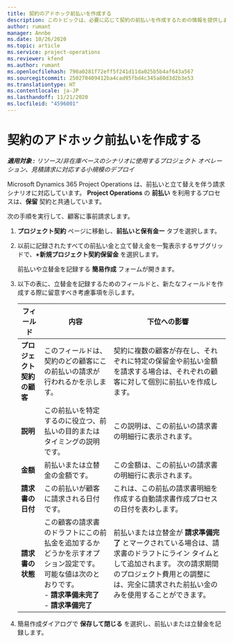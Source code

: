```yaml
---
title: 契約のアドホック前払いを作成する
description: このトピックは、必要に応じて契約の前払いを作成するための情報を提供します。
author: rumant
manager: Annbe
ms.date: 10/26/2020
ms.topic: article
ms.service: project-operations
ms.reviewer: kfend
ms.author: rumant
ms.openlocfilehash: 790a0281f72eff5f241d11da025b5b4af643a567
ms.sourcegitcommit: 250270409412ba4cad95fbd4c345a80d3d2b3e53
ms.translationtype: HT
ms.contentlocale: ja-JP
ms.lasthandoff: 11/21/2020
ms.locfileid: "4596001"
---
```

# <a name="creating-an-ad-hoc-advance-on-a-contract"></a>契約のアドホック前払いを作成する

_**適用対象 :** リソース/非在庫ベースのシナリオに使用するプロジェクト オペレーション、見積請求に対応する小規模のデプロイ_

Microsoft Dynamics 365 Project Operations は、前払いと立て替えを伴う請求シナリオに対応しています。 **Project Operations** の **前払い** を利用するプロセスは、**保留** 契約と共通しています。 

次の手順を実行して、顧客に事前請求します。

1. **プロジェクト契約** ページに移動し、**前払いと保有金ー** タブを選択します。
2. 以前に記録されたすべての前払い金と立て替え金を一覧表示するサブグリッドで、**+新規プロジェクト契約保留金** を選択します。 

    前払いや立替金を記録する **簡易作成** フォームが開きます。
    
3. 以下の表に、立替金を記録するためのフィールドと、新たなフィールドを作成する際に留意すべき考慮事項を示します。

    | フィールド | 内容 | 下位への影響 |
    | --- | --- | --- |
    | **プロジェクト契約の顧客** | このフィールドは、契約のどの顧客にこの前払いの請求が行われるかを示します。 | 契約に複数の顧客が存在し、それぞれに特定の保留金や前払い金額を請求する場合は、それぞれの顧客に対して個別に前払いを作成します。 |
    | **説明** | この前払いを特定するのに役立つ、前払いの目的またはタイミングの説明です。 | この説明は、この前払いの請求書の明細行に表示されます。 |
    | **金額** | 前払いまたは立替金の金額です。 | この金額は、この前払いの請求書の明細行に表示されます。 |
    | **請求書の日付** | この前払いが顧客に請求される日付です。 | これは、この前払の請求書明細を作成する自動請求書作成プロセスの日付を表わします。 |
    | **請求書の状態** | この顧客の請求書のドラフトにこの前払金を追加するかどうかを示すオプション設定です。 可能な値は次のとおりです。</br>- **請求準備未完了**</br>- **請求準備完了** | 前払いまたは立替金が **請求準備完了** とマークされている場合は、請求書のドラフトにライン タイムとして追加されます。 次の請求期間のプロジェクト費用との調整には、完全に請求された前払い金のみを使用することができます。 |

4. 簡易作成ダイアログで **保存して閉じる** を選択し、前払いまたは立替金を記録します。
